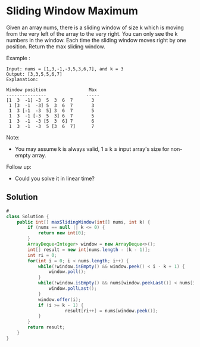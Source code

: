 # Sliding Window Maximum

Given an array nums, there is a sliding window of size k which is moving from the very left of the array to the very right. You can only see the k numbers in the window. Each time the sliding window moves right by one position. Return the max sliding window.

Example :
```
Input: nums = [1,3,-1,-3,5,3,6,7], and k = 3
Output: [3,3,5,5,6,7]
Explanation:

Window position                Max
---------------               -----
[1  3  -1] -3  5  3  6  7       3
 1 [3  -1  -3] 5  3  6  7       3
 1  3 [-1  -3  5] 3  6  7       5
 1  3  -1 [-3  5  3] 6  7       5
 1  3  -1  -3 [5  3  6] 7       6
 1  3  -1  -3  5 [3  6  7]      7
```

Note:
* You may assume k is always valid, 1 ≤ k ≤ input array's size for non-empty array.

Follow up:
* Could you solve it in linear time?

## Solution

```java
#
class Solution {
    public int[] maxSlidingWindow(int[] nums, int k) {
        if (nums == null || k <= 0) {
			return new int[0];
		}
        ArrayDeque<Integer> window = new ArrayDeque<>();
        int[] result = new int[nums.length - (k - 1)];
        int ri = 0;
        for(int i = 0; i < nums.length; i++) {
            while(!window.isEmpty() && window.peek() < i - k + 1) {
                window.poll();
            }
            while(!window.isEmpty() && nums[window.peekLast()] < nums[i]) {
                window.pollLast();
            }
            window.offer(i);
            if (i >= k - 1) {
				      result[ri++] = nums[window.peek()];
            }
        }
        return result;
    }
}
```

